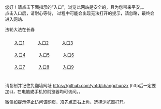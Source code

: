 您好！请点击下面指示的“入口”，浏览此网站是安全的，且为您带来平安。。 <br/>
点击入口后，请耐心等待， 过程中可能会出现无法打开的提示，请忽略，最终会进入网站. </br>

法轮大法在长春<br/>
<div style="padding:10px"><a style="margin:20px" target="_blank" href="https://d3fbu6nfb3s96h.cloudfront.net/2Qpsp?bvnsfmiz" id="ccLink1" rel="nofollow">入口1</a> <a target="_blank" style="margin:20px" href="https://d2jnf8514spnrk.cloudfront.net/2Qpsp?ksjtwbyq" id="ccLink2" rel="nofollow">入口2</a> <a style="margin:20px" target="_blank" href="https://dluixstxcwrzu.cloudfront.net/2Qpsp?tivmcoyk" id="ccLink3" rel="nofollow">入口3</a></div>

<div style="padding:10px" ><a style="margin:20px" target="_blank" href="https://d3fbu6nfb3s96h.cloudfront.net/2Qpsp?bvnsfmiz" id="ccLink4" rel="nofollow">入口4</a> <a style="margin:20px" href="https://d2jnf8514spnrk.cloudfront.net/2Qpsp?ksjtwbyq" target="_blank" id="ccLink5" rel="nofollow">入口5</a> <a style="margin:20px" href="https://dluixstxcwrzu.cloudfront.net/2Qpsp?tivmcoyk" target="_blank" id="ccLink6" rel="nofollow">入口6</a></div>

<div style="padding:10px"><a style="margin:20px" target="_blank" href="https://d3fbu6nfb3s96h.cloudfront.net/2Qpsp?bvnsfmiz" id="ccLink7" rel="nofollow">入口7</a> <a style="margin:20px" href="https://d2jnf8514spnrk.cloudfront.net/2Qpsp?ksjtwbyq" target="_blank" id="ccLink8" rel="nofollow">入口8</a> <a style="margin:20px" target="_blank" href="https://dluixstxcwrzu.cloudfront.net/2Qpsp?tivmcoyk" id="ccLink9" rel="nofollow">入口9</a></div>

<br/>



请复制并记住免翻墙网址 https://github.com/yntd/changchunzx (http后一定要加s)，在电脑或手机的浏览器均可访问。。<br/>

微信如提示停止访问该网页，须先点击右上角，选择浏览器打开。
